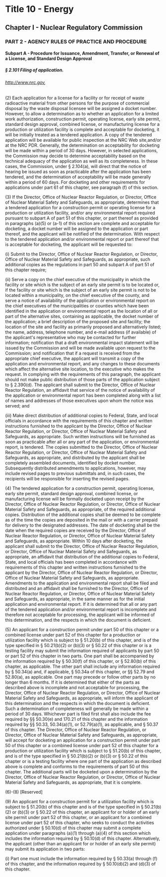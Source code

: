 
# Title 10 - Energy
## Chapter I - Nuclear Regulatory Commission
### PART 2 - AGENCY RULES OF PRACTICE AND PROCEDURE
#### Subpart A - Procedure for Issuance, Amendment, Transfer, or Renewal of a License, and Standard Design Approval
##### § 2.101 Filing of application.
###### http://www.nrc.gov,

(2) Each application for a license for a facility or for receipt of waste radioactive material from other persons for the purpose of commercial disposal by the waste disposal licensee will be assigned a docket number. However, to allow a determination as to whether an application for a limited work authorization, construction permit, operating license, early site permit, standard design approval, combined license, or manufacturing license for a production or utilization facility is complete and acceptable for docketing, it will be initially treated as a tendered application. A copy of the tendered application will be available for public inspection at the NRC Web site,and/or at the NRC PDR. Generally, the determination on acceptability for docketing will be made within a period of 30 days. However, in selected applications, the Commission may decide to determine acceptability based on the technical adequacy of the application as well as its completeness. In these cases, the Commission, under § 2.104(a), will direct that the notice of hearing be issued as soon as practicable after the application has been tendered, and the determination of acceptability will be made generally within a period of 60 days. For docketing and other requirements for applications under part 61 of this chapter, see paragraph (f) of this section.

(3) If the Director, Office of Nuclear Reactor Regulation, or Director, Office of Nuclear Material Safety and Safeguards, as appropriate, determines that a tendered application for a construction permit or operating license for a production or utilization facility, and/or any environmental report required pursuant to subpart A of part 51 of this chapter, or part thereof as provided in paragraphs (a)(5) or (a-1) of this section are complete and acceptable for docketing, a docket number will be assigned to the application or part thereof, and the applicant will be notified of the determination. With respect to the tendered application and/or environmental report or part thereof that is acceptable for docketing, the applicant will be requested to:

(i) Submit to the Director, Office of Nuclear Reactor Regulation, or Director, Office of Nuclear Material Safety and Safeguards, as appropriate, such additional copies as the regulations in part 50 and subpart A of part 51 of this chapter require;

(ii) Serve a copy on the chief executive of the municipality in which the facility or site which is the subject of an early site permit is to be located or, if the facility or site which is the subject of an early site permit is not to be located within a municipality, on the chief executive of the county, and serve a notice of availability of the application or environmental report on the chief executives of the municipalities or counties which have been identified in the application or environmental report as the location of all or part of the alternative sites, containing as applicable, the docket number of the application; a brief description of the proposed site and facility; the location of the site and facility as primarily proposed and alternatively listed; the name, address, telephone number, and e-mail address (if available) of the applicant's representative who may be contacted for further information; notification that a draft environmental impact statement will be issued by the Commission and will be made available upon request to the Commission; and notification that if a request is received from the appropriate chief executive, the applicant will transmit a copy of the application and environmental report, and any changes to these documents which affect the alternative site location, to the executive who makes the request. In complying with the requirements of this paragraph, the applicant should not make public distribution of those parts of the application subject to § 2.390(d). The applicant shall submit to the Director, Office of Nuclear Reactor Regulation, an affidavit that service of the notice of availability of the application or environmental report has been completed along with a list of names and addresses of those executives upon whom the notice was served; and

(iii) Make direct distribution of additional copies to Federal, State, and local officials in accordance with the requirements of this chapter and written instructions furnished to the applicant by the Director, Office of Nuclear Reactor Regulation, or Director, Office of Nuclear Material Safety and Safeguards, as appropriate. Such written instructions will be furnished as soon as practicable after all or any part of the application, or environmental report, is tendered. The copies submitted to the Director, Office of Nuclear Reactor Regulation, or Director, Office of Nuclear Material Safety and Safeguards, as appropriate, and distributed by the applicant shall be completely assembled documents, identified by docket number. Subsequently distributed amendments to applications, however, may include revised pages to previous submittals and, in such cases, the recipients will be responsible for inserting the revised pages.

(4) The tendered application for a construction permit, operating license, early site permit, standard design approval, combined license, or manufacturing license will be formally docketed upon receipt by the Director, Office of Nuclear Reactor Regulation, or Director, Office of Nuclear Material Safety and Safeguards, as appropriate, of the required additional copies. Distribution of the additional copies shall be deemed to be complete as of the time the copies are deposited in the mail or with a carrier prepaid for delivery to the designated addresses. The date of docketing shall be the date when the required copies are received by the Director, Office of Nuclear Reactor Regulation, or Director, Office of Nuclear Material Safety and Safeguards, as appropriate. Within 10 days after docketing, the applicant shall submit to the Director, Office of Nuclear Reactor Regulation, or Director, Office of Nuclear Material Safety and Safeguards, as appropriate, an affidavit that distribution of the additional copies to Federal, State, and local officials has been completed in accordance with requirements of this chapter and written instructions furnished to the applicant by the Director, Office of Nuclear Reactor Regulation, or Director, Office of Nuclear Material Safety and Safeguards, as appropriate. Amendments to the application and environmental report shall be filed and distributed and an affidavit shall be furnished to the Director, Office of Nuclear Reactor Regulation, or Director, Office of Nuclear Material Safety and Safeguards, as appropriate, in the same manner as for the initial application and environmental report. If it is determined that all or any part of the tendered application and/or environmental report is incomplete and therefore not acceptable for processing, the applicant will be informed of this determination, and the respects in which the document is deficient.

(5) An applicant for a construction permit under part 50 of this chapter or a combined license under part 52 of this chapter for a production or utilization facility which is subject to § 51.20(b) of this chapter, and is of the type specified in § 50.21(b)(2) or (b)(3) or § 50.22 of this chapter or is a testing facility may submit the information required of applicants by part 50 or part 52 of this chapter in two parts. One part shall be accompanied by the information required by § 50.30(f) of this chapter, or § 52.80(b) of this chapter, as applicable. The other part shall include any information required by § 50.34(a) and, if applicable, § 50.34a of this chapter, or §§ 52.79 and 52.80(a), as applicable. One part may precede or follow other parts by no longer than 6 months. If it is determined that either of the parts as described above is incomplete and not acceptable for processing, the Director, Office of Nuclear Reactor Regulation, or Director, Office of Nuclear Material Safety and Safeguards, as appropriate, will inform the applicant of this determination and the respects in which the document is deficient. Such a determination of completeness will generally be made within a period of 30 days. Whichever part is filed first shall also include the fee required by §§ 50.30(e) and 170.21 of this chapter and the information required by §§ 50.33, 50.34(a)(1), or 52.79(a)(1), as applicable, and § 50.37 of this chapter. The Director, Office of Nuclear Reactor Regulation, or Director, Office of Nuclear Material Safety and Safeguards, as appropriate, will accept for docketing an application for a construction permit under part 50 of this chapter or a combined license under part 52 of this chapter for a production or utilization facility which is subject to § 51.20(b) of this chapter, and is of the type specified in § 50.21(b)(2) or (b)(3) or § 50.22 of this chapter or is a testing facility where one part of the application as described above is complete and conforms to the requirements of part 50 of this chapter. The additional parts will be docketed upon a determination by the Director, Office of Nuclear Reactor Regulation, or Director, Office of Nuclear Material Safety and Safeguards, as appropriate, that it is complete.

(6)-(8) [Reserved]

(9) An applicant for a construction permit for a utilization facility which is subject to § 51.20(b) of this chapter and is of the type specified in § 50.21(b)(2) or (b)(3) or § 50.22 of this chapter, an applicant for or holder of an early site permit under part 52 of this chapter, or an applicant for a combined license under part 52 of this chapter, who seeks to conduct the activities authorized under § 50.10(d) of this chapter may submit a complete application under paragraphs (a)(1) through (a)(4) of this section which includes the information required by § 50.10(d) of this chapter. Alternatively, the applicant (other than an applicant for or holder of an early site permit) may submit its application in two parts:

(i) Part one must include the information required by § 50.33(a) through (f) of this chapter, and the information required by § 50.10(d)(2) and (d)(3) of this chapter.
